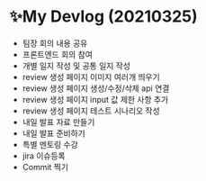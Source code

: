 # ✨My Devlog (20210325)

- 팀장 회의 내용 공유
- 프론트엔드 회의 참여
- 개별 일지 작성 및 공통 일지 작성
- review 생성 페이지 이미지 여러개 띄우기
- review 생성 페이지 생성/수정/삭제 api 연결
- review 생성 페이지 input 값 제한 사항 추가
- review 생성 페이지 테스트 시나리오 작성
- 내일 발표 자료 만들기
- 내일 발표 준비하기
- 특별 멘토링 수강
- jira 이슈등록 
- Commit 찍기

